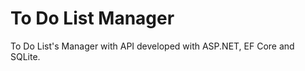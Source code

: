<h1>To Do List Manager</h1>
<p>To Do List's Manager with API developed with ASP.NET, EF Core and SQLite.</p>
